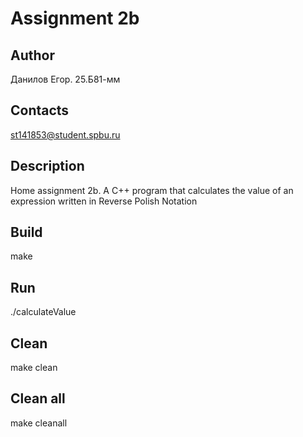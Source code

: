 # Assignment 2b
## Author
Данилов Егор. 25.Б81-мм
## Contacts
st141853@student.spbu.ru
## Description
Home assignment 2b. A C++ program that calculates the value of an expression written in Reverse Polish Notation
## Build
make
## Run
./calculateValue
## Clean
make clean
## Clean all
make cleanall
